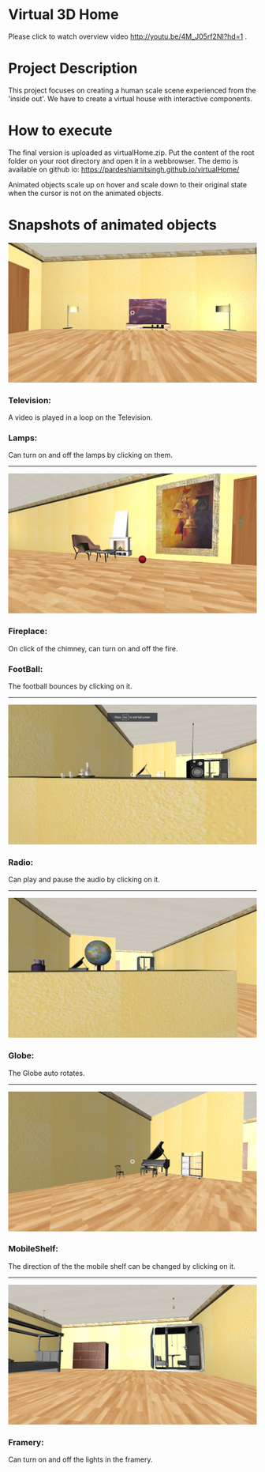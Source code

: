 <h1> Virtual 3D Home </h1>

Please click to watch overview video http://youtu.be/4M_J05rf2NI?hd=1 .

<h1> Project Description </h1>

This project focuses on creating a human scale scene experienced from the 'inside out'. We have to create a virtual house with interactive components.

<h1> How to execute </h1>

The final version is uploaded as virtualHome.zip. Put the content of the root folder on your root directory and open it in a webbrowser.
The demo is available on github io: https://pardeshiamitsingh.github.io/virtualHome/

Animated objects scale up on hover and scale down to their original state when the cursor is not on the animated objects.

<h1> Snapshots of animated objects </h1>

![alt text](https://github.com/pardeshiamitsingh/virtualHome/blob/master/snapshots/2lamps.jpg)

<h3> Television: </h3> A video is played in a loop on the Television.

<h3> Lamps: </h3> Can turn on and off the lamps by clicking on them.

<hr>

![alt text](https://github.com/pardeshiamitsingh/virtualHome/blob/master/snapshots/fireplace.jpg)

<h3> Fireplace: </h3> On click of the chimney, can turn on and off the fire.

<h3> FootBall: </h3> The football bounces by clicking on it.

<hr>

![alt text](https://github.com/pardeshiamitsingh/virtualHome/blob/master/snapshots/radio.jpg)

<h3> Radio: </h3> Can play and pause the audio by clicking on it.

<hr>

![alt text](https://github.com/pardeshiamitsingh/virtualHome/blob/master/snapshots/globe.jpg)

<h3> Globe: </h3> The Globe auto rotates.

<hr>

![alt text](https://github.com/pardeshiamitsingh/virtualHome/blob/master/snapshots/mobileShelf.jpg)

<h3> MobileShelf: </h3> The direction of the the mobile shelf can be changed by clicking on it.

<hr>

![alt text](https://github.com/pardeshiamitsingh/virtualHome/blob/master/snapshots/framery.jpg)

<h3> Framery: </h3> Can turn on and off the lights in the framery.
